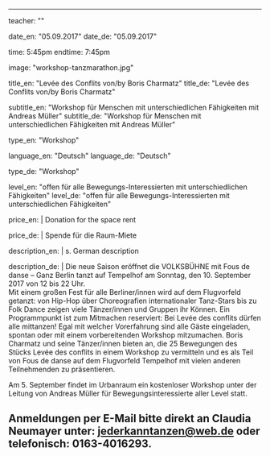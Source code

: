 ---
teacher: ""

date_en: "05.09.2017"
date_de: "05.09.2017"

time: 5:45pm
endtime: 7:45pm

image: "workshop-tanzmarathon.jpg"

title_en: "Levée des Conflits von/by Boris Charmatz"
title_de: "Levée des Conflits von/by Boris Charmatz"

subtitle_en: "Workshop für Menschen mit unterschiedlichen Fähigkeiten mit Andreas Müller"
subtitle_de: "Workshop für Menschen mit unterschiedlichen Fähigkeiten mit Andreas Müller"

type_en: "Workshop"

language_en: "Deutsch"
language_de: "Deutsch"

type_de: "Workshop"

level_en: "offen für alle Bewegungs-Interessierten mit unterschiedlichen Fähigkeiten"
level_de: "offen für alle Bewegungs-Interessierten mit unterschiedlichen Fähigkeiten"

price_en: |
  Donation for the space rent

price_de: |
  Spende für die Raum-Miete



description_en: |
  s. German description

  
description_de: |
  Die neue Saison eröffnet die VOLKSBÜHNE mit Fous de danse – Ganz Berlin tanzt auf Tempelhof am Sonntag, den 10. September 2017 von 12 bis 22 Uhr.   
  Mit einem großen Fest für alle Berliner/innen wird auf dem Flugvorfeld getanzt: von Hip-Hop über Choreografien internationaler Tanz-Stars bis zu Folk Dance zeigen viele Tänzer/innen und Gruppen ihr Können.
  Ein Programmpunkt ist zum Mitmachen reserviert: Bei Levée des conflits dürfen alle mittanzen! Egal mit welcher Vorerfahrung sind alle Gäste eingeladen, spontan oder mit einem vorbereitenden Workshop mitzumachen.
  Boris Charmatz und seine Tänzer/innen bieten an, die 25 Bewegungen des Stücks Levée des conflits in einem Workshop zu vermitteln und es als Teil von Fous de danse auf dem Flugvorfeld Tempelhof mit vielen anderen Teilnehmenden zu präsentieren.
  
  Am 5. September findet im Urbanraum ein kostenloser Workshop unter der Leitung von Andreas Müller für Bewegungsinteressierte aller Level statt.  
  
  Anmeldungen per E-Mail bitte direkt an Claudia Neumayer unter: jederkanntanzen@web.de oder telefonisch: 0163-4016293. 
  ---


